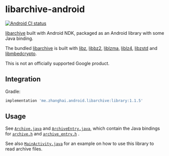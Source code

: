 # libarchive-android

[![Android CI status](https://github.com/zhanghai/libarchive-android/workflows/Android%20CI/badge.svg)](https://github.com/zhanghai/libarchive-android/actions)

[libarchive](https://github.com/libarchive/libarchive) built with Android NDK, packaged as an
Android library with some Java binding.

The bundled [libarchive](https://github.com/libarchive/libarchive) is built with
[libz](https://developer.android.com/ndk/guides/stable_apis#zlib_compression),
[libbz2](https://gitlab.com/bzip2/bzip2), [liblzma](https://github.com/tukaani-project/xz),
[liblz4](https://github.com/lz4/lz4), [libzstd](https://github.com/facebook/zstd) and
[libmbedcrypto](https://github.com/Mbed-TLS/mbedtls).

This is not an officially supported Google product.

## Integration

Gradle:

```gradle
implementation 'me.zhanghai.android.libarchive:library:1.1.5'
```

## Usage

See [`Archive.java`](library/src/main/java/me/zhanghai/android/libarchive/Archive.java) and
[`ArchiveEntry.java`](library/src/main/java/me/zhanghai/android/libarchive/ArchiveEntry.java), which
contain the Java bindings for
[`archive.h`](https://github.com/libarchive/libarchive/blob/master/libarchive/archive.h) and
[`archive_entry.h`](https://github.com/libarchive/libarchive/blob/master/libarchive/archive_entry.h)
.

See also
[`MainActivity.java`](sample/src/main/java/me/zhanghai/android/libarchive/sample/MainActivity.java)
for an example on how to use this library to read archive files.
